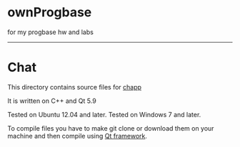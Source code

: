 # ownProgbase
for my progbase hw and labs
***
# Chat

This directory contains source files for [chapp](https://github.com/tia337/chApp)

It is written on C++ and Qt 5.9

Tested on Ubuntu 12.04 and later.
Tested on Windows 7 and later.

To compile files you have to make git clone or download them on your machine and then compile using [Qt framework](http://tiny.cc/jepply).


